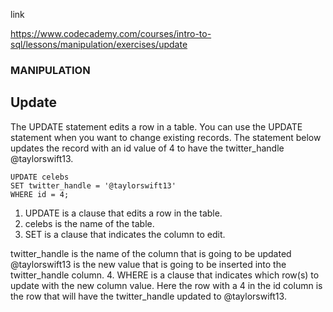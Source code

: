 link 

https://www.codecademy.com/courses/intro-to-sql/lessons/manipulation/exercises/update


### MANIPULATION

## Update

The UPDATE statement edits a row in a table. You can use the UPDATE statement when you want to change existing records. The statement below updates the record with an id value of 4 to have the twitter_handle @taylorswift13.
```
UPDATE celebs 
SET twitter_handle = '@taylorswift13' 
WHERE id = 4; 
```
1. UPDATE is a clause that edits a row in the table.
2. celebs is the name of the table.
3. SET is a clause that indicates the column to edit.

twitter_handle is the name of the column that is going to be updated
@taylorswift13 is the new value that is going to be inserted into the twitter_handle column.
4. WHERE is a clause that indicates which row(s) to update with the new column value. Here the row with a 4 in the id column is the row that will have the twitter_handle updated to @taylorswift13.
